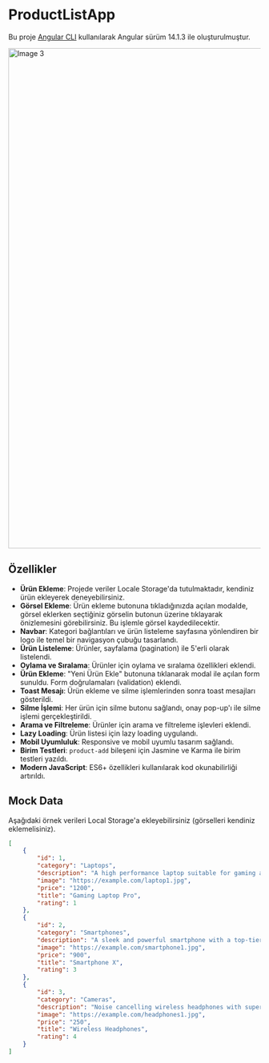 # ProductListApp

Bu proje [Angular CLI](https://github.com/angular/angular-cli) kullanılarak Angular sürüm 14.1.3 ile oluşturulmuştur.


 <img src="![Screenshot 2024-09-13 174226](https://github.com/user-attachments/assets/f1268fae-a3a0-49a7-b311-ee7e11843e4f)
" alt="Image 3" width="1000">



## Özellikler
- **Ürün Ekleme**: Projede veriler Locale Storage'da tutulmaktadır, kendiniz ürün ekleyerek deneyebilirsiniz.
- **Görsel Ekleme**: Ürün ekleme butonuna tıkladığınızda açılan modalde, görsel eklerken seçtiğiniz görselin butonun üzerine tıklayarak önizlemesini görebilirsiniz. Bu işlemle görsel kaydedilecektir.
- **Navbar**: Kategori bağlantıları ve ürün listeleme sayfasına yönlendiren bir logo ile temel bir navigasyon çubuğu tasarlandı.
- **Ürün Listeleme**: Ürünler, sayfalama (pagination) ile 5'erli olarak listelendi.
- **Oylama ve Sıralama**: Ürünler için oylama ve sıralama özellikleri eklendi.
- **Ürün Ekleme**: "Yeni Ürün Ekle" butonuna tıklanarak modal ile açılan form sunuldu. Form doğrulamaları (validation) eklendi.
- **Toast Mesajı**: Ürün ekleme ve silme işlemlerinden sonra toast mesajları gösterildi.
- **Silme İşlemi**: Her ürün için silme butonu sağlandı, onay pop-up'ı ile silme işlemi gerçekleştirildi.
- **Arama ve Filtreleme**: Ürünler için arama ve filtreleme işlevleri eklendi.
- **Lazy Loading**: Ürün listesi için lazy loading uygulandı.
- **Mobil Uyumluluk**: Responsive ve mobil uyumlu tasarım sağlandı.
- **Birim Testleri**: `product-add` bileşeni için Jasmine ve Karma ile birim testleri yazıldı.
- **Modern JavaScript**: ES6+ özellikleri kullanılarak kod okunabilirliği artırıldı.

## Mock Data

Aşağıdaki örnek verileri Local Storage'a ekleyebilirsiniz (görselleri kendiniz eklemelisiniz).

```json
[
    {
        "id": 1,
        "category": "Laptops",
        "description": "A high performance laptop suitable for gaming and professional work.",
        "image": "https://example.com/laptop1.jpg",
        "price": "1200",
        "title": "Gaming Laptop Pro",
        "rating": 1
    },
    {
        "id": 2,
        "category": "Smartphones",
        "description": "A sleek and powerful smartphone with a top-tier camera.",
        "image": "https://example.com/smartphone1.jpg",
        "price": "900",
        "title": "Smartphone X",
        "rating": 3
    },
    {
        "id": 3,
        "category": "Cameras",
        "description": "Noise cancelling wireless headphones with superior sound quality.",
        "image": "https://example.com/headphones1.jpg",
        "price": "250",
        "title": "Wireless Headphones",
        "rating": 4
    }
]

